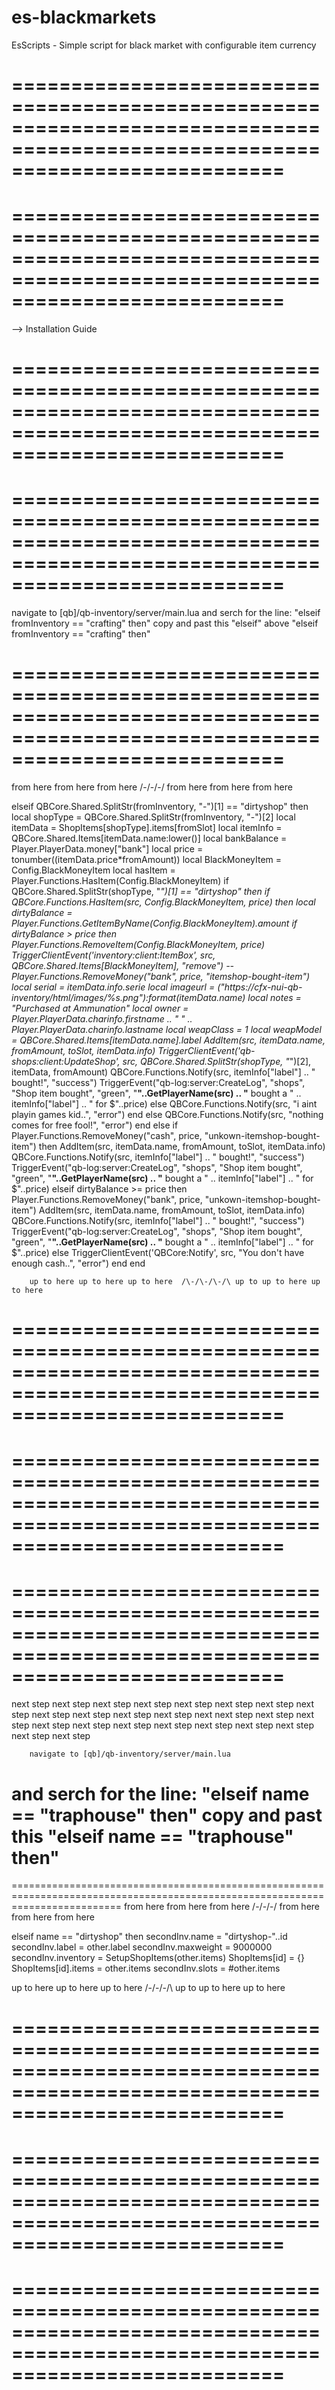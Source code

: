 # es-blackmarkets
EsScripts  - Simple script for black market with configurable item currency







===============================================================================================================================
===============================================================================================================================
===============================================================================================================================
===============================================================================================================================

--> Installation Guide

===============================================================================================================================
===============================================================================================================================
===============================================================================================================================
===============================================================================================================================


navigate to [qb]/qb-inventory/server/main.lua
and serch for the line: "elseif fromInventory == "crafting" then"
copy and past this "elseif" above "elseif fromInventory == "crafting" then"

===============================================================================================================================
===============================================================================================================================
from here from here from here \/-\/-\/-\/ from here from here from here

elseif QBCore.Shared.SplitStr(fromInventory, "-")[1] == "dirtyshop" then
		local shopType = QBCore.Shared.SplitStr(fromInventory, "-")[2]
		local itemData = ShopItems[shopType].items[fromSlot]
		local itemInfo = QBCore.Shared.Items[itemData.name:lower()]
        local bankBalance = Player.PlayerData.money["bank"]
		local price = tonumber((itemData.price*fromAmount))
        local BlackMoneyItem = Config.BlackMoneyItem
        local hasItem = Player.Functions.HasItem(Config.BlackMoneyItem)
if QBCore.Shared.SplitStr(shopType, "_")[1] == "dirtyshop" then
            if QBCore.Functions.HasItem(src, Config.BlackMoneyItem, price) then
             local dirtyBalance = Player.Functions.GetItemByName(Config.BlackMoneyItem).amount
                if dirtyBalance > price then
                Player.Functions.RemoveItem(Config.BlackMoneyItem, price)
                TriggerClientEvent('inventory:client:ItemBox', src, QBCore.Shared.Items[BlackMoneyItem], "remove")
              --  Player.Functions.RemoveMoney("bank", price, "itemshop-bought-item")
                local serial = itemData.info.serie
                local imageurl = ("https://cfx-nui-qb-inventory/html/images/%s.png"):format(itemData.name)
                local notes = "Purchased at Ammunation"
                local owner = Player.PlayerData.charinfo.firstname .. " " .. Player.PlayerData.charinfo.lastname
                local weapClass = 1
                local weapModel = QBCore.Shared.Items[itemData.name].label
                AddItem(src, itemData.name, fromAmount, toSlot, itemData.info)
                TriggerClientEvent('qb-shops:client:UpdateShop', src, QBCore.Shared.SplitStr(shopType, "_")[2], itemData, fromAmount)
                QBCore.Functions.Notify(src, itemInfo["label"] .. " bought!", "success")
                TriggerEvent("qb-log:server:CreateLog", "shops", "Shop item bought", "green", "**"..GetPlayerName(src) .. "** bought a " .. itemInfo["label"] .. " for $"..price)
      else
       QBCore.Functions.Notify(src, "i aint playin games kid..", "error")
      end
            else
                QBCore.Functions.Notify(src, "nothing comes for free fool!", "error")
            end
		else
			if Player.Functions.RemoveMoney("cash", price, "unkown-itemshop-bought-item") then
				AddItem(src, itemData.name, fromAmount, toSlot, itemData.info)
				QBCore.Functions.Notify(src, itemInfo["label"] .. " bought!", "success")
				TriggerEvent("qb-log:server:CreateLog", "shops", "Shop item bought", "green", "**"..GetPlayerName(src) .. "** bought a " .. itemInfo["label"] .. " for $"..price)
			elseif dirtyBalance >= price then
				Player.Functions.RemoveMoney("bank", price, "unkown-itemshop-bought-item")
				AddItem(src, itemData.name, fromAmount, toSlot, itemData.info)
				QBCore.Functions.Notify(src, itemInfo["label"] .. " bought!", "success")
				TriggerEvent("qb-log:server:CreateLog", "shops", "Shop item bought", "green", "**"..GetPlayerName(src) .. "** bought a " .. itemInfo["label"] .. " for $"..price)
			else
				TriggerClientEvent('QBCore:Notify', src, "You don\'t have enough cash..", "error")
			end
		end

        up to here up to here up to here  /\-/\-/\-/\ up to up to here up to here 

===============================================================================================================================
===============================================================================================================================
===============================================================================================================================
===============================================================================================================================
===============================================================================================================================
===============================================================================================================================
next step next step next step next step next step next step next step next step next step next step next step next step next
next step next step next step next step next step next step next step next step next step next step next step next step 

        navigate to [qb]/qb-inventory/server/main.lua
and serch for the line: "elseif name == "traphouse" then"
copy and past this "elseif name == "traphouse" then"
===============================================================================================================================
===============================================================================================================================
from here from here from here \/-\/-\/-\/ from here from here from here

elseif name == "dirtyshop" then
				secondInv.name = "dirtyshop-"..id
				secondInv.label = other.label
				secondInv.maxweight = 9000000
				secondInv.inventory = SetupShopItems(other.items)
				ShopItems[id] = {}
				ShopItems[id].items = other.items
				secondInv.slots = #other.items

up to here up to here up to here  /\-/\-/\-/\ up to up to here up to here 

===============================================================================================================================
===============================================================================================================================
===============================================================================================================================
===============================================================================================================================
===============================================================================================================================
===============================================================================================================================

